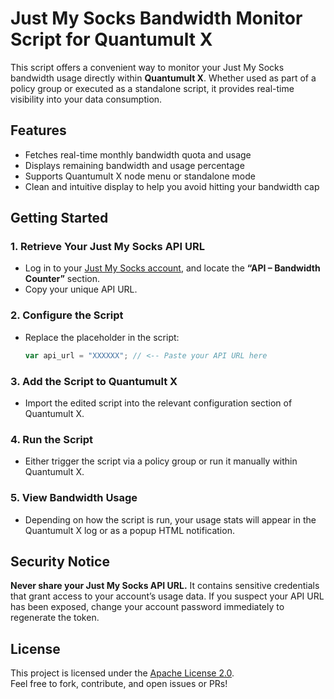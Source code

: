 # Just My Socks Bandwidth Monitor Script for Quantumult X

This script offers a convenient way to monitor your Just My Socks bandwidth usage directly within **Quantumult X**. Whether used as part of a policy group or executed as a standalone script, it provides real-time visibility into your data consumption.

## Features

- Fetches real-time monthly bandwidth quota and usage  
- Displays remaining bandwidth and usage percentage  
- Supports Quantumult X node menu or standalone mode  
- Clean and intuitive display to help you avoid hitting your bandwidth cap  

## Getting Started

### 1. Retrieve Your Just My Socks API URL  
- Log in to your [Just My Socks account](https://justmysocks.net), and locate the **“API – Bandwidth Counter”** section.  
- Copy your unique API URL.

### 2. Configure the Script  
- Replace the placeholder in the script:  
  ```js
  var api_url = "XXXXXX"; // <-- Paste your API URL here
  ```

### 3. Add the Script to Quantumult X  
- Import the edited script into the relevant configuration section of Quantumult X.

### 4. Run the Script  
- Either trigger the script via a policy group or run it manually within Quantumult X.

### 5. View Bandwidth Usage  
- Depending on how the script is run, your usage stats will appear in the Quantumult X log or as a popup HTML notification.

## Security Notice

**Never share your Just My Socks API URL.** It contains sensitive credentials that grant access to your account’s usage data. If you suspect your API URL has been exposed, change your account password immediately to regenerate the token.

## License

This project is licensed under the [Apache License 2.0](https://www.apache.org/licenses/LICENSE-2.0).  
Feel free to fork, contribute, and open issues or PRs!
